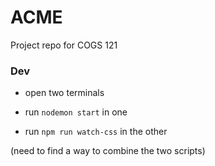 # ACME

Project repo for COGS 121

### Dev

- open two terminals

- run `nodemon start` in one

- run `npm run watch-css` in the other

(need to find a way to combine the two scripts)